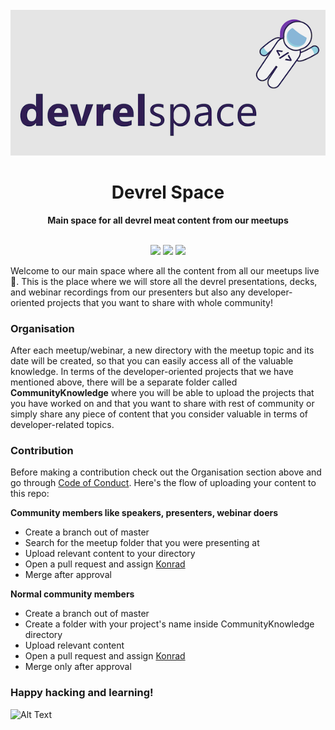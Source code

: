 <div align="center">
<br>
<img src="DevrelSpaceGitHubBanner.png"
/>
<br/>
<h1>Devrel Space</h1>
<strong>Main space for all devrel meat content from our meetups</strong>
</div>
<br/>
<p align="center">
<img src="https://img.shields.io/badge/DevRel-with%20%E2%9D%A4%EF%B8%8F-brightgreen.svg"/>
<img src="https://img.shields.io/badge/speakers-driven-brightgreen.svg"/>
<img src="https://img.shields.io/badge/only-DevRel%20meat-brightgreen.svg"/>
</p>

Welcome to our main space where all the content from all our meetups live 👋. This is the place where we will store all the devrel presentations, decks, and webinar recordings from our presenters but also any developer-oriented projects that you want to share with whole community!

### Organisation

After each meetup/webinar, a new directory with the meetup topic and its date will be created, so that you can easily access all of the valuable knowledge. In terms of the developer-oriented projects that we have mentioned above, there will be a separate folder called **CommunityKnowledge** where you will be able to upload the projects that you have worked on and that you want to share with rest of community or simply share any piece of content that you consider valuable in terms of developer-related topics.

### Contribution

Before making a contribution check out the Organisation section above and go through [Code of Conduct](https://github.com/DevrelSpace/Code-of-Conduct).  Here's the flow of uploading your content to this repo:

**Community members like speakers, presenters, webinar doers**

- Create a branch out of master
- Search for the meetup folder that you were presenting at
- Upload relevant content to your directory
- Open a pull request and assign [Konrad](https://github.com/beardaway)
- Merge after approval

**Normal community members**

- Create a branch out of master
- Create a folder with your project's name inside CommunityKnowledge directory
- Upload relevant content
- Open a pull request and assign [Konrad](https://github.com/beardaway)
- Merge only after approval


### Happy hacking and learning!

![Alt Text](https://media.giphy.com/media/UqxVRm1IaaIGk/giphy.gif)
